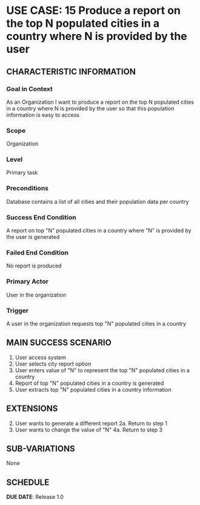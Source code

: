 # USE CASE: 15   Produce a report on the top N populated cities in a country where N is provided by the user

## CHARACTERISTIC INFORMATION

### Goal in Context

As an Organization I want to produce a report on the top N populated cities in a country where N is provided by the user so that this population information is easy to access

### Scope

Organization

### Level

Primary task

### Preconditions

Database contains a list of all cities and their population data per country

### Success End Condition

A report on top "N" populated cities in a country where "N" is provided by the user is generated

### Failed End Condition

No report is produced

### Primary Actor

User in the organization

### Trigger

A user in the organization requests top "N" populated cities in a country

## MAIN SUCCESS SCENARIO
1. User access system
2. User selects city report option
3. User enters value of "N" to represent the top "N" populated cities in a country
4. Report of top "N" populated cities in a country is generated
5. User extracts top "N" populated cities in a country information


## EXTENSIONS
2. User wants to generate a different report
   2a. Return to step 1
4. User wants to change the value of "N"
   4a. Return to step 3


## SUB-VARIATIONS

None

## SCHEDULE

**DUE DATE**: Release 1.0